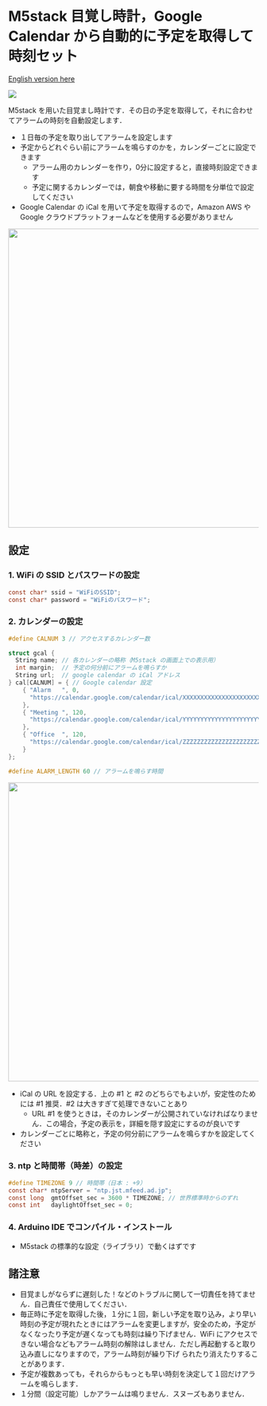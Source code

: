 # M5stack 目覚し時計，Google Calendar から自動的に予定を取得して時刻セット

<a href="https://github.com/sh1ura/M5stack-wakeup-alarm-set-from-google-calendar/blob/main/README.md">English version here</a><p>

[![](https://img.youtube.com/vi/843B_bA_Ixc/0.jpg)](https://www.youtube.com/watch?v=843B_bA_Ixc)

M5stack を用いた目覚まし時計です．その日の予定を取得して，それに合わせてアラームの時刻を自動設定します．

- １日毎の予定を取り出してアラームを設定します
- 予定からどれぐらい前にアラームを鳴らすのかを，カレンダーごとに設定できます
  * アラーム用のカレンダーを作り，0分に設定すると，直接時刻設定できます
  * 予定に関するカレンダーでは，朝食や移動に要する時間を分単位で設定してください
- Google Calendar の iCal を用いて予定を取得するので，Amazon AWS や Google クラウドプラットフォームなどを使用する必要がありません

<img src="https://user-images.githubusercontent.com/86639425/126030181-32f42968-63cd-4532-8cf5-e8fa0d19f7a3.jpeg" width="600">

## 設定

### 1. WiFi の SSID とパスワードの設定
```C
const char* ssid = "WiFiのSSID";
const char* password = "WiFiのパスワード";
```

### 2. カレンダーの設定

```C
#define CALNUM 3 // アクセスするカレンダー数

struct gcal {
  String name; // 各カレンダーの略称（M5stack の画面上での表示用）
  int margin;  // 予定の何分前にアラームを鳴らすか
  String url;  // google calendar の iCal アドレス
} cal[CALNUM] = { // Google calendar 設定
    { "Alarm   ", 0, 
      "https://calendar.google.com/calendar/ical/XXXXXXXXXXXXXXXXXXXXXXXXXgroup.calendar.google.com/public/basic.ics"
    },
    { "Meeting ", 120,
      "https://calendar.google.com/calendar/ical/YYYYYYYYYYYYYYYYYYYYYYYYYgroup.calendar.google.com/public/basic.ics"
    },
    { "Office  ", 120,
      "https://calendar.google.com/calendar/ical/ZZZZZZZZZZZZZZZZZZZZZZZZZgroup.calendar.google.com/public/basic.ics"
    }
};

#define ALARM_LENGTH 60 // アラームを鳴らす時間
```

<img src="https://user-images.githubusercontent.com/86639425/126030185-4327083a-90e8-40b8-a9ac-e1d714806395.jpeg" width="600">

- iCal の URL を設定する．上の #1 と #2 のどちらでもよいが，安定性のためには #1 推奨．#2 は大きすぎて処理できないことあり
  * URL #1 を使うときは，そのカレンダーが公開されていなければなりません．この場合，予定の表示を，詳細を隠す設定にするのが良いです
- カレンダーごとに略称と，予定の何分前にアラームを鳴らすかを設定してください
 
### 3. ntp と時間帯（時差）の設定

```C
#define TIMEZONE 9 // 時間帯（日本 : +9）
const char* ntpServer = "ntp.jst.mfeed.ad.jp";
const long  gmtOffset_sec = 3600 * TIMEZONE; // 世界標準時からのずれ
const int   daylightOffset_sec = 0;
```

### 4. Arduino IDE でコンパイル・インストール

 - M5stack の標準的な設定（ライブラリ）で動くはずです
 
## 諸注意

- 目覚ましがならずに遅刻した！などのトラブルに関して一切責任を持てません．自己責任で使用してください．
- 毎正時に予定を取得した後，１分に１回，新しい予定を取り込み，より早い時刻の予定が現れたときにはアラームを変更しますが，安全のため，予定がなくなったり予定が遅くなっても時刻は繰り下げません．WiFi にアクセスできない場合などもアラーム時刻の解除はしません．ただし再起動すると取り込み直しになりますので，アラーム時刻が繰り下げ
られたり消えたりすることがあります．
- 予定が複数あっても，それらからもっとも早い時刻を決定して１回だけアラームを鳴らします．
- １分間（設定可能）しかアラームは鳴りません．スヌーズもありません．

